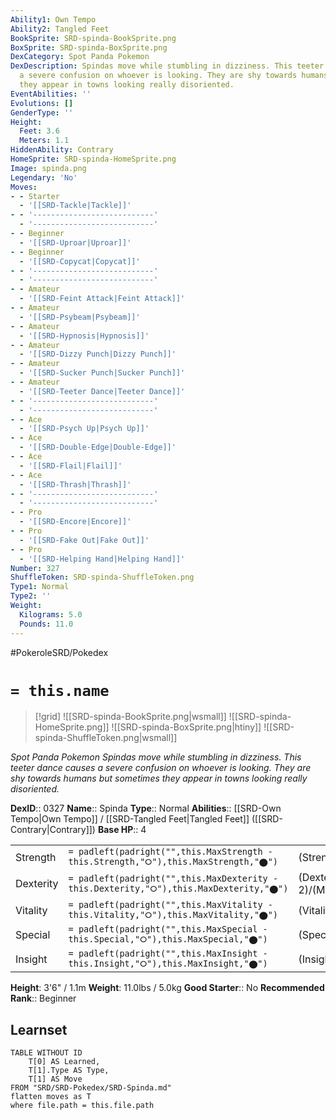 ```yaml
---
Ability1: Own Tempo
Ability2: Tangled Feet
BookSprite: SRD-spinda-BookSprite.png
BoxSprite: SRD-spinda-BoxSprite.png
DexCategory: Spot Panda Pokemon
DexDescription: Spindas move while stumbling in dizziness. This teeter dance causes
  a severe confusion on whoever is looking. They are shy towards humans but sometimes
  they appear in towns looking really disoriented.
EventAbilities: ''
Evolutions: []
GenderType: ''
Height:
  Feet: 3.6
  Meters: 1.1
HiddenAbility: Contrary
HomeSprite: SRD-spinda-HomeSprite.png
Image: spinda.png
Legendary: 'No'
Moves:
- - Starter
  - '[[SRD-Tackle|Tackle]]'
- - '---------------------------'
  - '---------------------------'
- - Beginner
  - '[[SRD-Uproar|Uproar]]'
- - Beginner
  - '[[SRD-Copycat|Copycat]]'
- - '---------------------------'
  - '---------------------------'
- - Amateur
  - '[[SRD-Feint Attack|Feint Attack]]'
- - Amateur
  - '[[SRD-Psybeam|Psybeam]]'
- - Amateur
  - '[[SRD-Hypnosis|Hypnosis]]'
- - Amateur
  - '[[SRD-Dizzy Punch|Dizzy Punch]]'
- - Amateur
  - '[[SRD-Sucker Punch|Sucker Punch]]'
- - Amateur
  - '[[SRD-Teeter Dance|Teeter Dance]]'
- - '---------------------------'
  - '---------------------------'
- - Ace
  - '[[SRD-Psych Up|Psych Up]]'
- - Ace
  - '[[SRD-Double-Edge|Double-Edge]]'
- - Ace
  - '[[SRD-Flail|Flail]]'
- - Ace
  - '[[SRD-Thrash|Thrash]]'
- - '---------------------------'
  - '---------------------------'
- - Pro
  - '[[SRD-Encore|Encore]]'
- - Pro
  - '[[SRD-Fake Out|Fake Out]]'
- - Pro
  - '[[SRD-Helping Hand|Helping Hand]]'
Number: 327
ShuffleToken: SRD-spinda-ShuffleToken.png
Type1: Normal
Type2: ''
Weight:
  Kilograms: 5.0
  Pounds: 11.0
---
```


#PokeroleSRD/Pokedex

# `= this.name`

> [!grid]
> ![[SRD-spinda-BookSprite.png|wsmall]]
> ![[SRD-spinda-HomeSprite.png]]
> ![[SRD-spinda-BoxSprite.png|htiny]]
> ![[SRD-spinda-ShuffleToken.png|wsmall]]


*Spot Panda Pokemon*
*Spindas move while stumbling in dizziness. This teeter dance causes a severe confusion on whoever is looking. They are shy towards humans but sometimes they appear in towns looking really disoriented.*

**DexID**:: 0327
**Name**:: Spinda
**Type**:: Normal
**Abilities**:: [[SRD-Own Tempo|Own Tempo]] / [[SRD-Tangled Feet|Tangled Feet]] ([[SRD-Contrary|Contrary]])
**Base HP**:: 4

|           |                                                                                        |                                          |
| --------- | -------------------------------------------------------------------------------------- | ---------------------------------------- |
| Strength  | `= padleft(padright("",this.MaxStrength - this.Strength,"⭘"),this.MaxStrength,"⬤")`    | (Strength::2)/(MaxStrength::4)   |
| Dexterity | `= padleft(padright("",this.MaxDexterity - this.Dexterity,"⭘"),this.MaxDexterity,"⬤")` | (Dexterity:: 2)/(MaxDexterity::4) |
| Vitality  | `= padleft(padright("",this.MaxVitality - this.Vitality,"⭘"),this.MaxVitality,"⬤")`    | (Vitality::2)/(MaxVitality::4)   |
| Special   | `= padleft(padright("",this.MaxSpecial - this.Special,"⭘"),this.MaxSpecial,"⬤")`       | (Special::2)/(MaxSpecial::4)     |
| Insight   | `= padleft(padright("",this.MaxInsight - this.Insight,"⭘"),this.MaxInsight,"⬤")`       | (Insight::2)/(MaxInsight::4)     |

**Height**: 3'6" / 1.1m
**Weight**: 11.0lbs / 5.0kg
**Good Starter**:: No
**Recommended Rank**:: Beginner

## Learnset

```dataview
TABLE WITHOUT ID
    T[0] AS Learned,
    T[1].Type AS Type,
    T[1] AS Move
FROM "SRD/SRD-Pokedex/SRD-Spinda.md"
flatten moves as T
where file.path = this.file.path
```
